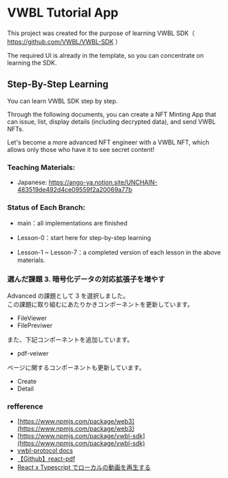 # VWBL Tutorial App 　

This project was created for the purpose of learning VWBL SDK（ https://github.com/VWBL/VWBL-SDK ）

The required UI is already in the template, so you can concentrate on learning the SDK.

## Step-By-Step Learning

You can learn VWBL SDK step by step.

Through the following documents, you can create a NFT Minting App that can issue, list, display details (including decrypted data), and send VWBL NFTs.

Let's become a more advanced NFT engineer with a VWBL NFT, which allows only those who have it to see secret content!

### Teaching Materials:

- Japanese: https://ango-ya.notion.site/UNCHAIN-483519de492d4ce09559f2a20069a77b

### Status of Each Branch:

- main：all implementations are finished

- Lesson-0：start here for step-by-step learning

- Lesson-1 ~ Lesson-7：a completed version of each lesson in the above materials.

### 選んだ課題 3. 暗号化データの対応拡張子を増やす

Advanced の課題として 3 を選択しました。  
この課題に取り組むにあたりかきコンポーネントを更新しています。

- FileViewer
- FilePreviwer

また、下記コンポーネントを追加しています。

- pdf-veiwer

ページに関するコンポーネントも更新しています。

- Create
- Detail

### refference

- [https://www.npmjs.com/package/web3](https://www.npmjs.com/package/web3)
- [https://www.npmjs.com/package/vwbl-sdk](https://www.npmjs.com/package/vwbl-sdk)
- [vwbl-protocol docs](https://docs.vwbl-protocol.org/end-point-for-vwbl)
- [【Github】react-pdf](https://github.com/wojtekmaj/react-pdf)
- [React x Typescript でローカルの動画を再生する](https://qiita.com/ko-izumi/items/983eb9421350a5d080f3)

